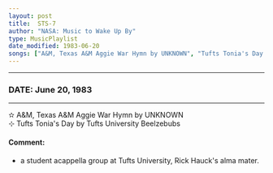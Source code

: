 ```yaml
---
layout: post
title:  STS-7
author: "NASA: Music to Wake Up By"
type: MusicPlaylist
date_modified: 1983-06-20
songs: ["A&M, Texas A&M Aggie War Hymn by UNKNOWN", "Tufts Tonia's Day by Tufts University Beelzebubs"]
---
```


----
### DATE: June 20, 1983
----
✫ A&M, Texas A&M Aggie War Hymn by UNKNOWN  &nbsp;<br />
⊹ Tufts Tonia's Day by Tufts University Beelzebubs

#### Comment:
* a student acappella group at Tufts University, Rick Hauck's alma mater.



<br/>
<center>
	<a target="_blank"
	   href="https://twitter.com/intent/tweet?hashtags=Space,NASA,Playlist,NASAWakeupCalls,SpaceProgram&text={{ page.author}}, '{{ page.songs.first }}' {{ page.title }}, {{ page.date | date: '%B %d, %Y' }}. {{ site.url }}{{ page.url }} @nasawakeupcalls">
	   <i class="fab fa-twitter" alt="Tweet this page" style="font-size: 1.3em;"></i>
	</a>
	&nbsp; 	<i class="fas fa-user-astronaut" style="font-size: 1.5em;"></i> &nbsp;
    <a type="amzn" search="'A&M, Texas A&M Aggie War Hymn by UNKNOWN' or 'Tufts Tonia's Day by Tufts University Beelzebubs'" category="popular music">
        <i class="fab fa-amazon" style="font-size: 1.3em;"></i>
    </a>
</center>
